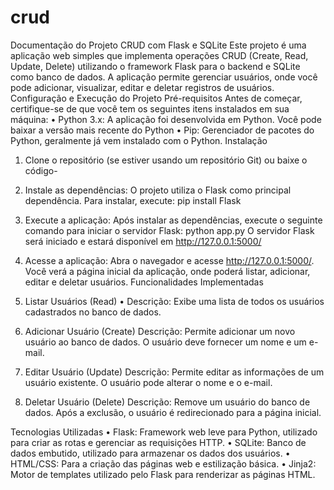 # crud


Documentação do Projeto CRUD com Flask e SQLite
Este projeto é uma aplicação web simples que implementa operações CRUD (Create, Read, Update, Delete) utilizando o framework Flask para o backend e SQLite como banco de dados. A aplicação permite gerenciar usuários, onde você pode adicionar, visualizar, editar e deletar registros de usuários.
Configuração e Execução do Projeto
Pré-requisitos
Antes de começar, certifique-se de que você tem os seguintes itens instalados em sua máquina:
•	Python 3.x: A aplicação foi desenvolvida em Python. Você pode baixar a versão mais recente do Python 
•	Pip: Gerenciador de pacotes do Python, geralmente já vem instalado com o Python.
Instalação
1.	Clone o repositório (se estiver usando um repositório Git) ou baixe o código-
2.	Instale as dependências:
O projeto utiliza o Flask como principal dependência. Para instalar, execute:
pip install Flask
3.	Execute a aplicação:
Após instalar as dependências, execute o seguinte comando para iniciar o servidor Flask:
python app.py
O servidor Flask será iniciado e estará disponível em http://127.0.0.1:5000/
4.	Acesse a aplicação:
Abra o navegador e acesse http://127.0.0.1:5000/. Você verá a página inicial da aplicação, onde poderá listar, adicionar, editar e deletar usuários.
Funcionalidades Implementadas
1. Listar Usuários (Read)
•	Descrição: Exibe uma lista de todos os usuários cadastrados no banco de dados.

 
2. Adicionar Usuário (Create)
Descrição: Permite adicionar um novo usuário ao banco de dados. O usuário deve fornecer um nome e um e-mail.
 
3. Editar Usuário (Update)
Descrição: Permite editar as informações de um usuário existente. O usuário pode alterar o nome e o e-mail.
 
4. Deletar Usuário (Delete)
Descrição: Remove um usuário do banco de dados. Após a exclusão, o usuário é redirecionado para a página inicial.
 
Tecnologias Utilizadas
•	Flask: Framework web leve para Python, utilizado para criar as rotas e gerenciar as requisições HTTP.
•	SQLite: Banco de dados embutido, utilizado para armazenar os dados dos usuários.
•	HTML/CSS: Para a criação das páginas web e estilização básica.
•	Jinja2: Motor de templates utilizado pelo Flask para renderizar as páginas HTML.
